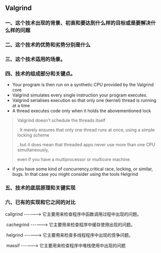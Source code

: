 ##  Valgrind  

### 一、这个技术出现的背景、初衷和要达到什么样的目标或是要解决什么样的问题





### 二、这个技术的优势和劣势分别是什么 







### 三、这个技术适用的场景。









### 四、技术的组成部分和关键点。

- Your program is then run on a synthetic CPU provided by the Valgrind core  
- Valgrind simulates every single instruction your program executes.  
- Valgrind serialises execution so that only one (kernel) thread is running at a time  
- A thread executes code only when it holds the abovementioned lock  

> Valgrind doesn't schedule the threads itself
>
> . It merely ensures that only one thread runs at once, using a simple locking scheme  
>
> , but it does mean that threaded apps never use more than one CPU simultaneously, 
>
> even if you have a multiprocessor or multicore machine.  

-  if you have some kind of concurrency,critical race, locking, or similar, bugs. In that case you might consider using the tools Helgrind  



### 五、技术的底层原理和关键实现

### 六、已有的实现和它之间的对比



   callgrind ------> 它主要用来检查程序中函数调用过程中出现的问题。

​    cachegrind ------> 它主要用来检查程序中缓存使用出现的问题。

​    helgrind ------> 它主要用来检查多线程程序中出现的竞争问题。

​    massif ------> 它主要用来检查程序中堆栈使用中出现的问题
